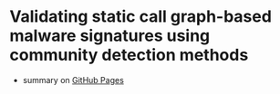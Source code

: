 # Validating static call graph-based malware signatures using community detection methods

* summary on [GitHub Pages](https://attilamester.github.io/call-graph/)